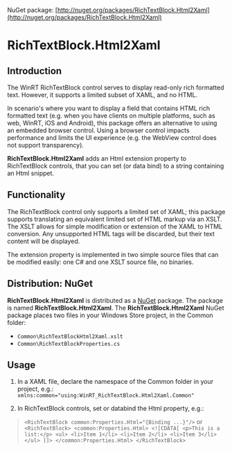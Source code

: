 NuGet package: [http://nuget.org/packages/RichTextBlock.Html2Xaml](http://nuget.org/packages/RichTextBlock.Html2Xaml)

# RichTextBlock.Html2Xaml

## Introduction

The WinRT RichTextBlock control serves to display read-only rich formatted text.
However, it supports a limited subset of XAML, and no HTML.

In scenario's where you want to display a field that contains HTML rich 
formatted text (e.g. when you have clients on multiple platforms, such as 
web, WinRT, iOS and Android), this package offers an alternative to 
using an embedded browser control. Using a browser control impacts 
performance and limits the UI experience (e.g. the WebView 
control does not support transparency).

**RichTextBlock.Html2Xaml** adds an Html extension property to RichTextBlock 
controls, that you can set (or data bind) to a string containing an Html 
snippet.

## Functionality
The RichTextBlock control only supports a limited set of XAML; this package
supports translating an equivalent limited set of HTML markup via an XSLT. 
The XSLT allows for simple modification or extension of the XAML to HTML
conversion. Any unsupported HTML tags will be discarded, but their text content
will be displayed.

The extension property is implemented in two simple source files that can be 
modified easily: one C# and one XSLT source file, no binaries.

## Distribution: NuGet
**RichTextBlock.Html2Xaml** is distributed as a [NuGet](http://nuget.org/packages/RichTextBlock.Html2Xaml) 
package. The package is named **RichTextBlock.Html2Xaml**. The 
**RichTextBlock.Html2Xaml** NuGet package places two files in your Windows 
Store project, in the Common folder:

- `Common\RichTextBlockHtml2Xaml.xslt`
- `Common\RichTextBlockProperties.cs`

## Usage
1) In a XAML file, declare the namespace of the Common folder in your project, e.g.:
   `xmlns:common="using:WinRT_RichTextBlock.Html2Xaml.Common"`
    
2) In RichTextBlock controls, set or databind the Html property, e.g.:
  > `<RichTextBlock common:Properties.Html="{Binding ...}"/>` or
`    <RichTextBlock>
 		<common:Properties.Html>
 			<![CDATA[
 				<p>This is a list:</p>
 				<ul>
 					<li>Item 1</li>
 					<li>Item 2</li>
 					<li>Item 3</li>
 				</ul>
 			]]>
 		</common:Properties.Html>
    </RichTextBlock>
`